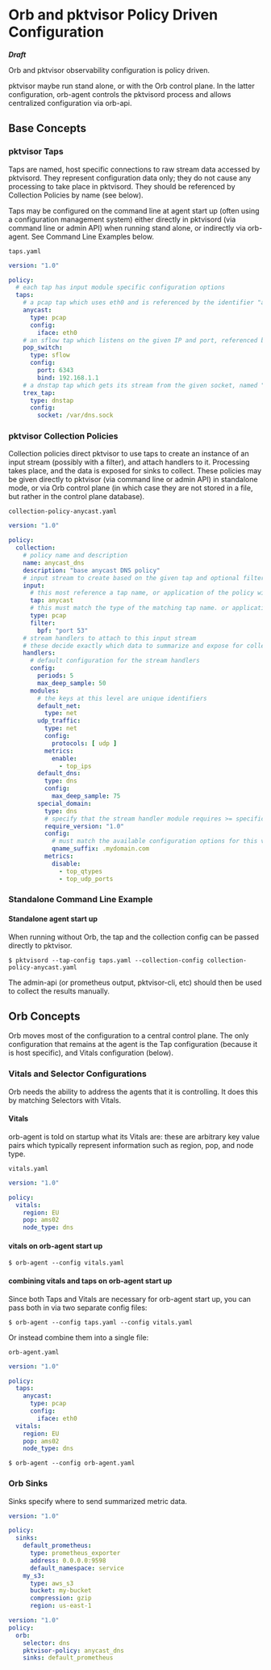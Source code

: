 # Orb and pktvisor Policy Driven Configuration

**_Draft_**

Orb and pktvisor observability configuration is policy driven.

pktvisor maybe run stand alone, or with the Orb control plane. In the latter configuration, orb-agent controls the
pktvisord process and allows centralized configuration via orb-api.

## Base Concepts

### pktvisor Taps

Taps are named, host specific connections to raw stream data accessed by pktvisord. They represent configuration data
only; they do not cause any processing to take place in pktvisord. They should be referenced by Collection Policies by
name (see below).

Taps may be configured on the command line at agent start up (often using a configuration management system) either
directly in pktvisord (via command line or admin API) when running stand alone, or indirectly via orb-agent. See Command
Line Examples below.

`taps.yaml`

```yaml
version: "1.0"

policy:
  # each tap has input module specific configuration options
  taps:
    # a pcap tap which uses eth0 and is referenced by the identifier "anycast"
    anycast:
      type: pcap
      config:
        iface: eth0
    # an sflow tap which listens on the given IP and port, referenced by the identifier "pop_switch"
    pop_switch:
      type: sflow
      config:
        port: 6343
        bind: 192.168.1.1
    # a dnstap tap which gets its stream from the given socket, named "trex_tap"
    trex_tap:
      type: dnstap
      config:
        socket: /var/dns.sock
```

### pktvisor Collection Policies

Collection policies direct pktvisor to use taps to create an instance of an input stream (possibly with a filter), and
attach handlers to it. Processing takes place, and the data is exposed for sinks to collect. These policies may be given
directly to pktvisor (via command line or admin API) in standalone mode, or via Orb control plane (in which case they
are not stored in a file, but rather in the control plane database).

`collection-policy-anycast.yaml`

```yaml
version: "1.0"

policy:
  collection:
    # policy name and description
    name: anycast_dns
    description: "base anycast DNS policy"
    # input stream to create based on the given tap and optional filter config
    input:
      # this most reference a tap name, or application of the policy will fail
      tap: anycast
      # this must match the type of the matching tap name. or application of the policy will fail
      type: pcap
      filter:
        bpf: "port 53"
    # stream handlers to attach to this input stream
    # these decide exactly which data to summarize and expose for collection
    handlers:
      # default configuration for the stream handlers
      config:
        periods: 5
        max_deep_sample: 50
      modules:
        # the keys at this level are unique identifiers
        default_net:
          type: net
        udp_traffic:
          type: net
          config:
            protocols: [ udp ]
          metrics:
            enable:
              - top_ips
        default_dns:
          type: dns
          config:
            max_deep_sample: 75
        special_domain:
          type: dns
          # specify that the stream handler module requires >= specific version to be successfully applied 
          require_version: "1.0"
          config:
            # must match the available configuration options for this version of this stream handler
            qname_suffix: .mydomain.com
          metrics:
            disable:
              - top_qtypes
              - top_udp_ports
```

### Standalone Command Line Example

#### Standalone agent start up

When running without Orb, the tap and the collection config can be passed directly to pktvisor.

```shell
$ pktvisord --tap-config taps.yaml --collection-config collection-policy-anycast.yaml
```

The admin-api (or prometheus output, pktvisor-cli, etc) should then be used to collect the results manually.

## Orb Concepts

Orb moves most of the configuration to a central control plane. The only configuration that remains at the agent is the
Tap configuration (because it is host specific), and Vitals configuration (below).

### Vitals and Selector Configurations

Orb needs the ability to address the agents that it is controlling. It does this by matching Selectors with Vitals.

#### Vitals

orb-agent is told on startup what its Vitals are: these are arbitrary key value pairs which typically represent
information such as region, pop, and node type.

`vitals.yaml`

```yaml
version: "1.0"

policy:
  vitals:
    region: EU
    pop: ams02
    node_type: dns
```

#### vitals on orb-agent start up

```shell
$ orb-agent --config vitals.yaml
```

#### combining vitals and taps on orb-agent start up

Since both Taps and Vitals are necessary for orb-agent start up, you can pass both in via two separate config files:

```shell
$ orb-agent --config taps.yaml --config vitals.yaml
```

Or instead combine them into a single file:

`orb-agent.yaml`

```yaml
version: "1.0"

policy:
  taps:
    anycast:
      type: pcap
      config:
        iface: eth0
  vitals:
    region: EU
    pop: ams02
    node_type: dns
```

```shell
$ orb-agent --config orb-agent.yaml
```

### Orb Sinks

Sinks specify where to send summarized metric data.

```yaml
version: "1.0"

policy:
  sinks:
    default_prometheus:
      type: prometheus_exporter
      address: 0.0.0.0:9598
      default_namespace: service
    my_s3:
      type: aws_s3
      bucket: my-bucket
      compression: gzip
      region: us-east-1
```

```yaml
version: "1.0"
policy:
  orb:
    selector: dns
    pktvisor-policy: anycast_dns
    sinks: default_prometheus
```










